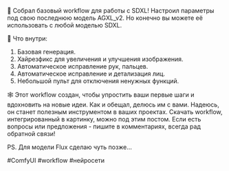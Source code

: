 🎯 Собрал базовый workflow для работы с SDXL! 
Настроил параметры под свою последнюю модель AGXL_v2. Но конечно вы можете её использовать с любой моделью SDXL.

🔧 Что внутри:
01. Базовая генерация.
02. Хайрезфикс для увеличения и улучшения изображения.
03. Автоматическое исправление рук, пальцев.
04. Автоматическое исправление и детализация лиц.
05. Небольшой пульт для отключения ненужных функций.

🕸 Этот workflow создан, чтобы упростить ваши первые шаги и вдохновить на новые идеи. Как и обещал, делюсь им с вами. Надеюсь, он станет полезным инструментом в ваших проектах. Скачать workflow, интегрированный в картинку, можно под этим постом. Если есть вопросы или предложения - пишите в комментариях, всегда рад обратной связи!

PS. Для модели Flux сделаю чуть позже...

#ComfyUI #workflow #нейросети
